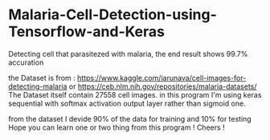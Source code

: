 # Malaria-Cell-Detection-using-Tensorflow-and-Keras
Detecting cell that parasitezed with malaria, the end result shows 99.7% accuration

the Dataset is from : https://www.kaggle.com/iarunava/cell-images-for-detecting-malaria or https://ceb.nlm.nih.gov/repositories/malaria-datasets/
The Dataset itself contain 27558 cell images.
in this program I'm using keras sequential with softmax activation output layer rather than sigmoid one. 

from the dataset I devide 90% of the data for training and 10% for testing 
Hope you can learn one or two thing from this program ! 
Cheers ! 

